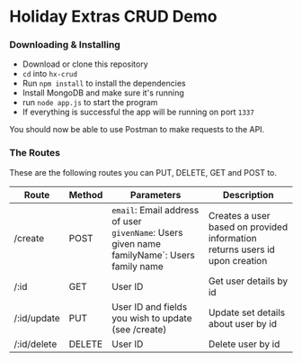 # Holiday Extras CRUD Demo

### Downloading & Installing
  - Download or clone this repository
  - `cd` into `hx-crud`
  - Run `npm install` to install the dependencies
  - Install MongoDB and make sure it's running
  - run `node app.js` to start the program
  - If everything is successful the app will be running on port `1337`

You should now be able to use Postman to make requests to the API.


### The Routes
These are the following routes you can PUT, DELETE, GET and POST to.

| Route | Method | Parameters | Description |
| ------ | ------ | ------ | ------ |
| /create | POST | `email`: Email address of user<br>`givenName`: Users given name <br>familyName`: Users family name | Creates a user based on provided information<br>returns users id upon creation |
| /:id | GET | User ID | Get user details by id |
| /:id/update | PUT | User ID and fields you wish to update (see /create) | Update set details about user by id |
| /:id/delete | DELETE | User ID | Delete user by id |